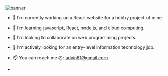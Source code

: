 ![banner](https://github.com/Samyog2312/Samyog2312/assets/55477993/e2b2b800-5abb-4a9c-862d-d00a097ec7c2)


- 🔭 I’m currently working on a React website for a hobby project of mine.
- 🌱 I’m learning javascript, React, node.js, and cloud computing.
- 👯 I’m looking to collaborate on web programming projects.
- 🤔 I’m actively looking for an entry-level information technology job.
- 📫 You can reach me @: advin61@gmail.com

- 

